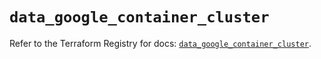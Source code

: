 # `data_google_container_cluster`

Refer to the Terraform Registry for docs: [`data_google_container_cluster`](https://registry.terraform.io/providers/hashicorp/google/6.48.0/docs/data-sources/container_cluster).

